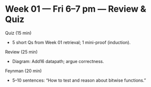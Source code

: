 # Week 01 — Fri 6–7 pm — Review & Quiz

Quiz (15 min)
- 5 short Qs from Week 01 retrieval; 1 mini-proof (induction).

Review (25 min)
- Diagram: Add16 datapath; argue correctness.

Feynman (20 min)
- 5–10 sentences: “How to test and reason about bitwise functions.”